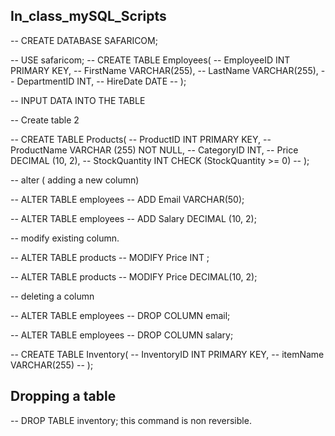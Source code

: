 ## In_class_mySQL_Scripts

-- CREATE DATABASE SAFARICOM;

-- USE safaricom;
-- CREATE TABLE Employees(
-- EmployeeID INT PRIMARY KEY, 
-- FirstName VARCHAR(255),
-- LastName VARCHAR(255),
-- DepartmentID INT,
-- HireDate DATE
-- );

-- INPUT DATA INTO THE TABLE

-- Create table 2

-- CREATE TABLE Products(
-- ProductID INT PRIMARY KEY,
-- ProductName VARCHAR (255) NOT NULL,
-- CategoryID INT,
-- Price DECIMAL (10, 2),
-- StockQuantity INT CHECK (StockQuantity >= 0)
-- );

-- alter  ( adding a new column)

-- ALTER TABLE employees
-- ADD Email VARCHAR(50);


-- ALTER TABLE employees
-- ADD Salary DECIMAL (10, 2);

-- modify existing column. 

-- ALTER TABLE products
-- MODIFY Price INT ;

-- ALTER TABLE products
-- MODIFY Price DECIMAL(10, 2);

-- deleting a column

-- ALTER TABLE employees
-- DROP COLUMN email;

-- ALTER TABLE employees
-- DROP COLUMN salary;

-- CREATE TABLE Inventory(
-- InventoryID INT  PRIMARY KEY,
-- itemName VARCHAR(255)
-- );

## Dropping  a table

-- DROP TABLE inventory;    this command is non reversible. 